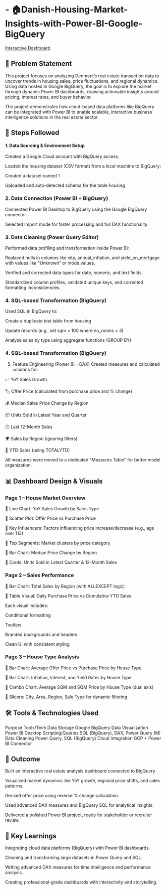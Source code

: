 # - 🏠Danish-Housing-Market-Insights-with-Power-BI-Google-BigQuery

[Interactive Dashboard](https://project.novypro.com/hL5Wqd)

## 📌 Problem Statement
This project focuses on analyzing Denmark’s real estate transaction data to uncover trends in housing sales, price fluctuations, and regional dynamics. Using data hosted in Google BigQuery, the goal is to explore the market through dynamic Power BI dashboards, drawing actionable insights around pricing, interest rates, and buyer behavior.

The project demonstrates how cloud-based data platforms like BigQuery can be integrated with Power BI to enable scalable, interactive business intelligence solutions in the real estate sector.

## 🔄 Steps Followed
#### 1. Data Sourcing & Environment Setup
Created a Google Cloud account with BigQuery access.

Loaded the housing dataset (CSV format) from a local machine to BigQuery:

Created a dataset named 1

Uploaded and auto-detected schema for the table housing

### 2. Data Connection (Power BI + BigQuery)
Connected Power BI Desktop to BigQuery using the Google BigQuery connector.

Selected Import mode for faster processing and full DAX functionality.

### 3. Data Cleaning (Power Query Editor)
Performed data profiling and transformation inside Power BI:

Replaced nulls in columns like city, annual_inflation, and yield_on_mortgage with values like "Unknown" or mode values.

Verified and corrected data types for date, numeric, and text fields.

Standardized column profiles, validated unique keys, and corrected formatting inconsistencies.

### 4. SQL-based Transformation (BigQuery)
Used SQL in BigQuery to:

Create a duplicate test table from housing

Update records (e.g., set sqm = 100 where no_rooms = 3)

Analyze sales by type using aggregate functions (GROUP BY)

### 4. SQL-based Transformation (BigQuery)
5. Feature Engineering (Power BI – DAX)
Created measures and calculated columns for:

📈 YoY Sales Growth

🏷️ Offer Price (calculated from purchase price and % change)

💰 Median Sales Price Change by Region

📦 Units Sold in Latest Year and Quarter

🕒 Last 12-Month Sales

🌍 Sales by Region (ignoring filters)

📅 YTD Sales (using TOTALYTD)

All measures were moved to a dedicated "Measures Table" for better model organization.

## 📊 Dashboard Design & Visuals

### Page 1 – House Market Overview

🔹 Line Chart: YoY Sales Growth by Sales Type

🔹 Scatter Plot: Offer Price vs Purchase Price

🔹 Key Influencers: Factors influencing price increase/decrease (e.g., age over 113)

🔹 Top Segments: Market clusters by price category

🔹 Bar Chart: Median Price Change by Region

🔹 Cards: Units Sold in Latest Quarter & 12-Month Sales

### Page 2 – Sales Performance

🔹 Bar Chart: Total Sales by Region (with ALLEXCEPT logic)

🔹 Table Visual: Daily Purchase Price vs Cumulative YTD Sales

Each visual includes:

Conditional formatting

Tooltips

Branded backgrounds and headers

Clean UI with consistent styling

### Page 3 – House Type Analysis

🔹 Bar Chart: Average Offer Price vs Purchase Price by House Type

🔹 Bar Chart: Inflation, Interest, and Yield Rates by House Type

🔹 Combo Chart: Average SQM and SQM Price by House Type (dual axis)

🔹 Slicers: City, Area, Region, Sale Type for dynamic filtering

## 🛠️ Tools & Technologies Used
Purpose	Tools/Tech
Data Storage	Google BigQuery
Data Visualization	Power BI Desktop
Scripting/Queries	SQL (BigQuery), DAX, Power Query (M)
Data Cleaning	Power Query, SQL (BigQuery)
Cloud Integration	GCP + Power BI Connector

## 🌟 Outcome
Built an interactive real estate analysis dashboard connected to BigQuery.

Visualized market dynamics like YoY growth, regional price shifts, and sales patterns.

Derived offer price using reverse % change calculation.

Used advanced DAX measures and BigQuery SQL for analytical insights.

Delivered a polished Power BI project, ready for stakeholder or recruiter review.

## 🧠 Key Learnings
Integrating cloud data platforms (BigQuery) with Power BI dashboards.

Cleaning and transforming large datasets in Power Query and SQL.

Writing advanced DAX measures for time intelligence and performance analysis.

Creating professional-grade dashboards with interactivity and storytelling.
